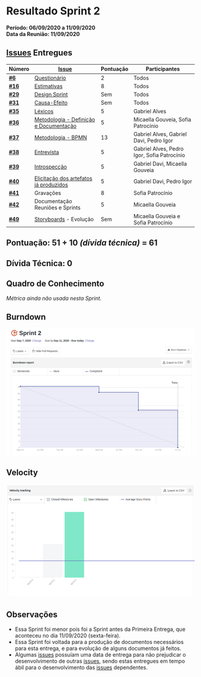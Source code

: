 # Resultado Sprint 2
**Período: 06/09/2020 a 11/09/2020**<br>
**Data da Reunião: 11/09/2020**

## [Issues](Modeling/objeto?id=Issue) Entregues

|Número | [Issue](Modeling/objeto?id=Issue) | Pontuação | Participantes|
| - | - | - | - |
| [**#6**](https://github.com/UnBArqDsw/2020.1_G12_Stock/issues/6)  | [Questionário](Elicitation/Questionario.md) | 2 | Todos |
| [**#16**](https://github.com/UnBArqDsw/2020.1_G12_Stock/issues/16)| [Estimativas](Project/Evaluation.md) | 8 | Todos |
| [**#29**](https://github.com/UnBArqDsw/2020.1_G12_Stock/issues/29)| [Design Sprint](DesignSprint/DesignSprint.md) | Sem | Todos
| [**#31**](https://github.com/UnBArqDsw/2020.1_G12_Stock/issues/31)| [Causa-Efeito](preTraceability/causaEfeito.md) | Sem | Todos |
| [**#35**](https://github.com/UnBArqDsw/2020.1_G12_Stock/issues/35)| [Léxicos](Modeling/Lexico.md) | 5 | Gabriel Alves |
| [**#36**](https://github.com/UnBArqDsw/2020.1_G12_Stock/issues/36)| [Metodologia - Definição e Documentação](Project/Metodologias.md) | 5 | Micaella Gouveia, Sofia Patrocínio |
| [**#37**](https://github.com/UnBArqDsw/2020.1_G12_Stock/issues/37)| [Metodologia - BPMN](Project/ModelagemBPMN.md) | 13 | Gabriel Alves, Gabriel Davi, Pedro Igor |
| [**#38**](https://github.com/UnBArqDsw/2020.1_G12_Stock/issues/38)| [Entrevista](Elicitation/Entrevista.md) | 5 | Gabriel Alves, Pedro Igor, Sofia Patrocínio |
| [**#39**](https://github.com/UnBArqDsw/2020.1_G12_Stock/issues/39)| [Introspecção](Elicitation/Introspeccao.md) | 5 | Gabriel Davi, Micaella Gouveia |
| [**#40**](https://github.com/UnBArqDsw/2020.1_G12_Stock/issues/40)| [Elicitação dos artefatos já produzidos](Elicitation/RequisitosElicitados.md) | 5 | Gabriel Davi, Pedro Igor |
| [**#41**](https://github.com/UnBArqDsw/2020.1_G12_Stock/issues/41)| Gravações | 8 | Sofia Patrocínio |
| [**#42**](https://github.com/UnBArqDsw/2020.1_G12_Stock/issues/42)| Documentação Reuniões e Sprints | 5 | Micaella Gouveia |
| [**#49**](https://github.com/UnBArqDsw/2020.1_G12_Stock/issues/49)| [Storyboards](Elicitation/StoryBoard.md) - Evolução | Sem | Micaella Gouveia e Sofia Patrocínio |

## Pontuação: 51 + 10 *(dívida técnica)* = 61
## Dívida Técnica: 0

## Quadro de Conhecimento
*Métrica ainda não usada nesta Sprint.*

## Burndown
![burndown 2](../../assets/img/Sprints/metricas/burndownS2.png)

## Velocity
![velocity 1](../../assets/img/Sprints/metricas/velocityS2.png)

## Observações
* Essa Sprint foi menor pois foi a Sprint antes da Primeira Entrega, que aconteceu no dia 11/09/2020 (sexta-feira).
* Essa Sprint foi voltada para a produção de documentos necessários para esta entrega, e para evolução de alguns documentos já feitos.
* Algumas [issues](Modeling/objeto?id=Issue) possuíam uma data de entrega para não prejudicar o desenvolvimento de outras [issues](Modeling/objeto?id=Issue), sendo estas entregues em tempo ábil para o desenvolvimento das [issues](Modeling/objeto?id=Issue) dependentes.
